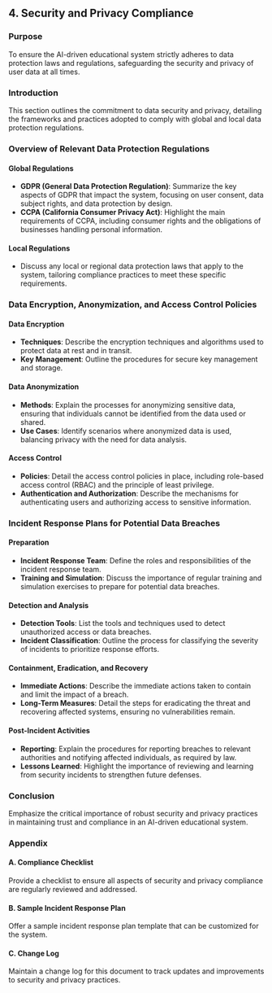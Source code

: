 ## 4. Security and Privacy Compliance

### Purpose
To ensure the AI-driven educational system strictly adheres to data protection laws and regulations, safeguarding the security and privacy of user data at all times.

### Introduction
This section outlines the commitment to data security and privacy, detailing the frameworks and practices adopted to comply with global and local data protection regulations.

### Overview of Relevant Data Protection Regulations

#### Global Regulations
- **GDPR (General Data Protection Regulation)**: Summarize the key aspects of GDPR that impact the system, focusing on user consent, data subject rights, and data protection by design.
- **CCPA (California Consumer Privacy Act)**: Highlight the main requirements of CCPA, including consumer rights and the obligations of businesses handling personal information.

#### Local Regulations
- Discuss any local or regional data protection laws that apply to the system, tailoring compliance practices to meet these specific requirements.

### Data Encryption, Anonymization, and Access Control Policies

#### Data Encryption
- **Techniques**: Describe the encryption techniques and algorithms used to protect data at rest and in transit.
- **Key Management**: Outline the procedures for secure key management and storage.

#### Data Anonymization
- **Methods**: Explain the processes for anonymizing sensitive data, ensuring that individuals cannot be identified from the data used or shared.
- **Use Cases**: Identify scenarios where anonymized data is used, balancing privacy with the need for data analysis.

#### Access Control
- **Policies**: Detail the access control policies in place, including role-based access control (RBAC) and the principle of least privilege.
- **Authentication and Authorization**: Describe the mechanisms for authenticating users and authorizing access to sensitive information.

### Incident Response Plans for Potential Data Breaches

#### Preparation
- **Incident Response Team**: Define the roles and responsibilities of the incident response team.
- **Training and Simulation**: Discuss the importance of regular training and simulation exercises to prepare for potential data breaches.

#### Detection and Analysis
- **Detection Tools**: List the tools and techniques used to detect unauthorized access or data breaches.
- **Incident Classification**: Outline the process for classifying the severity of incidents to prioritize response efforts.

#### Containment, Eradication, and Recovery
- **Immediate Actions**: Describe the immediate actions taken to contain and limit the impact of a breach.
- **Long-Term Measures**: Detail the steps for eradicating the threat and recovering affected systems, ensuring no vulnerabilities remain.

#### Post-Incident Activities
- **Reporting**: Explain the procedures for reporting breaches to relevant authorities and notifying affected individuals, as required by law.
- **Lessons Learned**: Highlight the importance of reviewing and learning from security incidents to strengthen future defenses.

### Conclusion
Emphasize the critical importance of robust security and privacy practices in maintaining trust and compliance in an AI-driven educational system.

### Appendix

#### A. Compliance Checklist
Provide a checklist to ensure all aspects of security and privacy compliance are regularly reviewed and addressed.

#### B. Sample Incident Response Plan
Offer a sample incident response plan template that can be customized for the system.

#### C. Change Log
Maintain a change log for this document to track updates and improvements to security and privacy practices.

